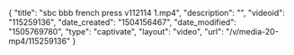 {
    "title": "sbc bbb french press v112114 1.mp4",
    "description": "",
    "videoid": "115259136",
    "date_created": "1504156467",
    "date_modified": "1505769780",
    "type": "captivate",
    "layout": "video",
    "url": "\/v\/media-20-mp4\/115259136"
}